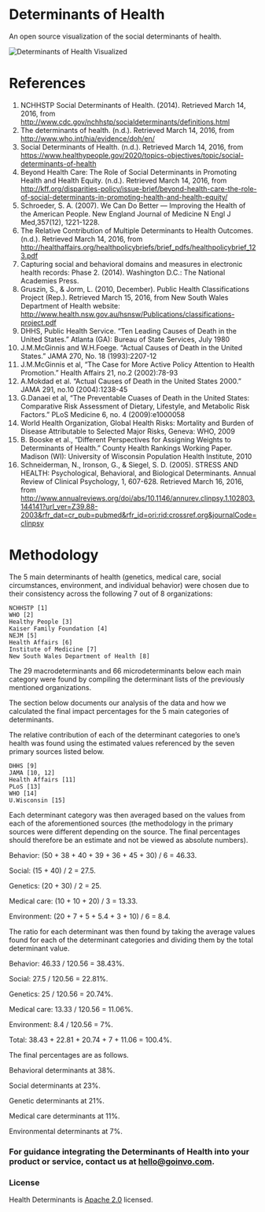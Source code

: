 # Determinants of Health
 An open source visualization of the social determinants of health.
 
 ![Determinants of Health Visualized](https://github.com/goinvo/HealthDeterminants/raw/master/poster/health_determinants_poster_medium.jpg)


# References

1. NCHHSTP Social Determinants of Health. (2014). Retrieved March 14, 2016, from http://www.cdc.gov/nchhstp/socialdeterminants/definitions.html
2. The determinants of health. (n.d.). Retrieved March 14, 2016, from http://www.who.int/hia/evidence/doh/en/
3. Social Determinants of Health. (n.d.). Retrieved March 14, 2016, from https://www.healthypeople.gov/2020/topics-objectives/topic/social-determinants-of-health
4. Beyond Health Care: The Role of Social Determinants in Promoting Health and Health Equity. (n.d.). Retrieved March 14, 2016, from http://kff.org/disparities-policy/issue-brief/beyond-health-care-the-role-of-social-determinants-in-promoting-health-and-health-equity/
5. Schroeder, S. A. (2007). We Can Do Better — Improving the Health of the American People. New England Journal of Medicine N Engl J Med,357(12), 1221-1228.
6. The Relative Contribution of Multiple Determinants to Health Outcomes. (n.d.). Retrieved March 14, 2016, from http://healthaffairs.org/healthpolicybriefs/brief_pdfs/healthpolicybrief_123.pdf
7. Capturing social and behavioral domains and measures in electronic health records: Phase 2. (2014). Washington D.C.: The National Academies Press.
8. Gruszin, S., & Jorm, L. (2010, December). Public Health Classifications Project (Rep.). Retrieved March 15, 2016, from New South Wales Department of Health website: http://www.health.nsw.gov.au/hsnsw/Publications/classifications-project.pdf
9. DHHS, Public Health Service. “Ten Leading Causes of Death in the United States.” Atlanta (GA): Bureau of State Services, July 1980
10. J.M.McGinnis and W.H.Foege. “Actual Causes of Death in the United States.” JAMA 270, No. 18 (1993):2207-12
11. J.M.McGinnis et al, “The Case for More Active Policy Attention to Health Promotion.” Health Affairs 21, no.2 (2002):78-93
12. A.Mokdad et al. “Actual Causes of Death in the United States 2000.” JAMA 291, no.10 (2004):1238-45
13. G.Danaei et al, “The Preventable Cuases of Death in the United States: Comparative Risk Assessment of Dietary, Lifestyle, and Metabolic Risk Factors.” PLoS Medicine 6, no. 4 (2009):e1000058
14. World Health Organization, Global Health Risks: Mortality and Burden of Disease Attributable to Selected Major Risks, Geneva: WHO, 2009
15. B. Booske et al., “Different Perspectives for Assigning Weights to Determinants of Health.” County Health Rankings Working Paper. Madison (WI): University of Wisconsin Population Health Institute, 2010
16. Schneiderman, N., Ironson, G., & Siegel, S. D. (2005). STRESS AND HEALTH: Psychological, Behavioral, and Biological Determinants. Annual Review of Clinical Psychology, 1, 607-628. Retrieved March 16, 2016, from http://www.annualreviews.org/doi/abs/10.1146/annurev.clinpsy.1.102803.144141?url_ver=Z39.88-2003&rfr_dat=cr_pub=pubmed&rfr_id=ori:rid:crossref.org&journalCode=clinpsy

# Methodology

The 5 main determinants of health (genetics, medical care, social circumstances, environment, and individual behavior) were chosen due to their consistency across the following 7 out of 8 organizations:

    NCHHSTP [1]
    WHO [2]
    Healthy People [3]
    Kaiser Family Foundation [4]
    NEJM [5]
    Health Affairs [6]
    Institute of Medicine [7]
    New South Wales Department of Health [8]

The 29 macrodeterminants and 66 microdeterminants below each main category were found by compiling the determinant lists of the previously mentioned organizations.

The section below documents our analysis of the data and how we calculated the final impact percentages for the 5 main categories of determinants.

The relative contribution of each of the determinant categories to one’s health was found using the estimated values referenced by the seven primary sources listed below.

    DHHS [9]
    JAMA [10, 12]
    Health Affairs [11]
    PLoS [13]
    WHO [14]
    U.Wisconsin [15]

Each determinant category was then averaged based on the values from each of the aforementioned sources (the methodology in the primary sources were different depending on the source. The final percentages should therefore be an estimate and not be viewed as absolute numbers).

Behavior: (50 + 38 + 40 + 39 + 36 + 45 + 30) / 6 = 46.33.

Social: (15 + 40) / 2 = 27.5.

Genetics: (20 + 30) / 2 = 25.

Medical care: (10 + 10 + 20) / 3 = 13.33.

Environment: (20 + 7 + 5 + 5.4 + 3 + 10) / 6 = 8.4.

The ratio for each determinant was then found by taking the average values found for each of the determinant categories and dividing them by the total determinant value.

Behavior: 46.33 / 120.56 = 38.43%.

Social: 27.5 / 120.56 = 22.81%.

Genetics: 25 / 120.56 = 20.74%.

Medical care: 13.33 / 120.56 = 11.06%.

Environment: 8.4 / 120.56 = 7%.

Total: 38.43 + 22.81 + 20.74 + 7 + 11.06 = 100.4%.

The final percentages are as follows.

Behavioral determinants at 38%.

Social determinants at 23%.

Genetic determinants at 21%.

Medical care determinants at 11%.

Environmental determinants at 7%.

### For guidance integrating the Determinants of Health into your product or service, contact us at hello@goinvo.com. ###

### License ###
Health Determinants is [Apache 2.0](https://github.com/goinvo/HealthDeterminants/blob/master/LICENSE) licensed.
